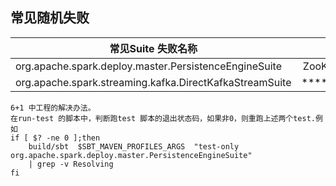 ## 常见随机失败

|  常见Suite 失败名称  |   单元测试    |     错误栈    | 
| -------- |  :----: |   -----: |
|    org.apache.spark.deploy.master.PersistenceEngineSuite  |  ZooKeeperPersistenceEngine  |   *********  |
|   org.apache.spark.streaming.kafka.DirectKafkaStreamSuite |     **********************    |   ************|


```
6+1 中工程的解决办法。
在run-test 的脚本中，判断跑test 脚本的退出状态码，如果非0，则重跑上述两个test.例如
if [ $? -ne 0 ];then 
	build/sbt  $SBT_MAVEN_PROFILES_ARGS  "test-only org.apache.spark.deploy.master.PersistenceEngineSuite"  
	| grep -v Resolving
fi
```
